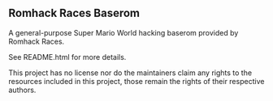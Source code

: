 ## Romhack Races Baserom

A general-purpose Super Mario World hacking baserom provided by Romhack Races.

See README.html for more details.

This project has no license nor do the maintainers claim any rights to the resources included in this project, those remain the rights of their respective authors.